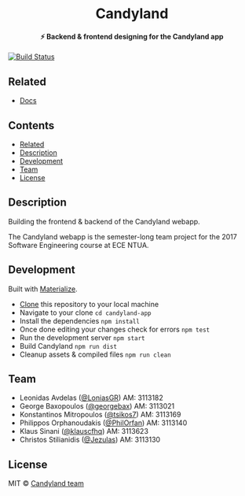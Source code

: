 <h1 align="center">
  Candyland
</h1>

<h4 align="center">
  ⚡️ Backend & frontend designing for the Candyland app
</h4>

[![Build Status](https://travis-ci.com/klauscfhq/candyland-app.svg?token=rXPPxPTH1doiuVrFnjqh&branch=master)](https://travis-ci.com/klauscfhq/candyland-app)

## Related

- [Docs](https://github.com/klauscfhq/candyland-docs)

## Contents

- [Related](#related)
- [Description](#description)
- [Development](#development)
- [Team](#team)
- [License](#license)

## Description

Building the frontend & backend of the Candyland webapp.

The Candyland webapp is the semester-long team project for the 2017 Software
Engineering course at ECE NTUA.

## Development

Built with [Materialize](http://materializecss.com/).

- [Clone](https://help.github.com/articles/cloning-a-repository/) this repository to your local machine
- Navigate to your clone `cd candyland-app`
- Install the dependencies `npm install`
- Once done editing your changes check for errors `npm test`
- Run the development server `npm start`
- Build Candyland `npm run dist`
- Cleanup assets & compiled files `npm run clean`

## Team

- Leonidas Avdelas ([@LoniasGR](https://github.com/LoniasGR)) AM: 3113182
- George Baxopoulos ([@georgebax](https://github.com/georgebax)) AM: 3113021
- Konstantinos Mitropoulos ([@tsikos7](https://github.com/tsikos7)) AM: 3113169
- Philippos Orphanoudakis ([@PhilOrfan](https://github.com/PhilOrfan)) AM:
  3113140
- Klaus Sinani ([@klauscfhq](https://github.com/klauscfhq)) AM: 3113623
- Christos Stilianidis ([@Jezulas](https://github.com/Jezulas)) AM: 3113130

## License

MIT © [Candyland team](https://github.com/klauscfhq/candyland-app/blob/master/license.md)
